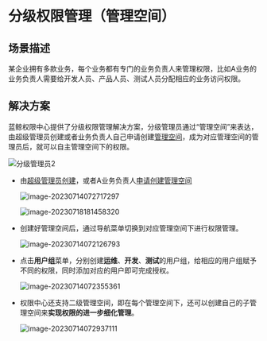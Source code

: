 # 分级权限管理（管理空间）

## 场景描述

某企业拥有多款业务，每个业务都有专门的业务负责人来管理权限，比如A业务的业务负责人需要给开发人员、产品人员、测试人员分配相应的业务访问权限。

## 解决方案

蓝鲸权限中心提供了分级权限管理解决方案，分级管理员通过“管理空间”来表达，由超级管理员创建或者业务负责人自己申请创建[管理空间](../Feature/GradingManager.md)，成为对应管理空间的管理员后，就可以自主管理空间下的权限。

![分级管理员2](GradingManager/分级管理员2.png)

- 由[超级管理员创建](../Feature/ManagerCreate.md)，或者A业务负责人[申请创建管理空间](../Feature/UserApply.md)

  ![image-20230714072717297](GradingManager/image-20230714072717297.png)

  ![image-20230718181458320](GradingManager/image-20230718181458320.png)

- 创建好管理空间后，通过导航菜单切换到对应管理空间下进行权限管理。

  ![image-20230714072126793](GradingManager/image-20230714072126793.png)

- 点击**用户组**菜单，分别创建**运维**、**开发**、**测试**的用户组，给相应的用户组赋予不同的权限，同时添加对应的用户即可完成授权。

  ![image-20230714072355361](GradingManager/image-20230714072355361.png)

- 权限中心还支持二级管理空间，即在每个管理空间下，还可以创建自己的子管理空间来**实现权限的进一步细化管理**。

  ![image-20230714072937111](GradingManager/image-20230714072937111.png)

  

  

  

